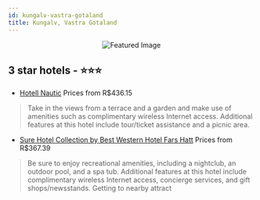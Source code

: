 ```yaml
---
id: kungalv-vastra-gotaland
title: Kungalv, Vastra Gotaland
---
```


<center><img src="https://i.travelapi.com/hotels/12000000/11500000/11498700/11498610/3e1dcd10_z.jpg" alt="Featured Image" /></center>


##  3 star hotels - ⭐️⭐️⭐️

-    [Hotell Nautic](https://us.hurb.com/hotels/kungalv/hotell-nautic-JNP-JP605189?cmp=18055) Prices from R$436.15
   > Take in the views from a terrace and a garden and make use of amenities such as complimentary wireless Internet access. Additional features at this hotel include tour/ticket assistance and a picnic area.
-    [Sure Hotel Collection by Best Western Hotel Fars Hatt](https://us.hurb.com/hotels/kungalv/sure-hotel-collection-by-best-western-hotel-fars-hatt-JNP-JP240921?cmp=18055) Prices from R$367.39
   > Be sure to enjoy recreational amenities, including a nightclub, an outdoor pool, and a spa tub. Additional features at this hotel include complimentary wireless Internet access, concierge services, and gift shops/newsstands. Getting to nearby attract
